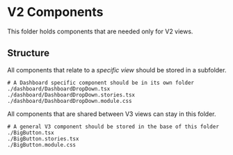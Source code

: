 # V2 Components

This folder holds components that are needed only for V2 views.

## Structure

All components that relate to a *specific view* should be stored in a subfolder.

```
# A Dashboard specific component should be in its own folder
./dashboard/DashboardDropDown.tsx
./dashboard/DashboardDropDown.stories.tsx
./dashboard/DashboardDropDown.module.css
```

All components that are shared between V3 views can stay in this folder.

```
# A general V3 component should be stored in the base of this folder
./BigButton.tsx
./BigButton.stories.tsx
./BigButton.module.css
```